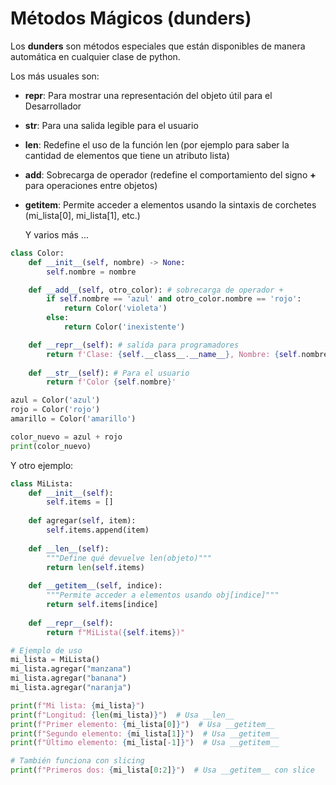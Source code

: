 # **Métodos Mágicos (dunders)**

Los **dunders** son métodos especiales que están disponibles de manera automática en cualquier clase de python.

Los más usuales son:

- __repr__: Para mostrar una representación del objeto útil para el Desarrollador
- __str__: Para una salida legible para el usuario
- __len__: Redefine el uso de la función len (por ejemplo para saber la cantidad de elementos que tiene un atributo lista)
- __add__: Sobrecarga de operador (redefine el comportamiento del signo **+** para operaciones entre objetos)
- __getitem__: Permite acceder a elementos usando la sintaxis de corchetes (mi_lista[0], mi_lista[1], etc.)
  
  Y varios más ...

``` py
class Color:
    def __init__(self, nombre) -> None:
        self.nombre = nombre

    def __add__(self, otro_color): # sobrecarga de operador +
        if self.nombre == 'azul' and otro_color.nombre == 'rojo':
            return Color('violeta')
        else:
            return Color('inexistente')

    def __repr__(self): # salida para programadores
        return f'Clase: {self.__class__.__name__}, Nombre: {self.nombre}'
    
    def __str__(self): # Para el usuario
        return f'Color {self.nombre}'

azul = Color('azul')
rojo = Color('rojo')
amarillo = Color('amarillo')

color_nuevo = azul + rojo
print(color_nuevo)
```

Y otro ejemplo:

``` py
class MiLista:
    def __init__(self):
        self.items = []
    
    def agregar(self, item):
        self.items.append(item)
    
    def __len__(self):
        """Define qué devuelve len(objeto)"""
        return len(self.items)
    
    def __getitem__(self, indice):
        """Permite acceder a elementos usando obj[indice]"""
        return self.items[indice]
    
    def __repr__(self):
        return f"MiLista({self.items})"

# Ejemplo de uso
mi_lista = MiLista()
mi_lista.agregar("manzana")
mi_lista.agregar("banana")
mi_lista.agregar("naranja")

print(f"Mi lista: {mi_lista}")
print(f"Longitud: {len(mi_lista)}")  # Usa __len__
print(f"Primer elemento: {mi_lista[0]}")  # Usa __getitem__
print(f"Segundo elemento: {mi_lista[1]}")  # Usa __getitem__
print(f"Último elemento: {mi_lista[-1]}")  # Usa __getitem__

# También funciona con slicing
print(f"Primeros dos: {mi_lista[0:2]}")  # Usa __getitem__ con slice
```